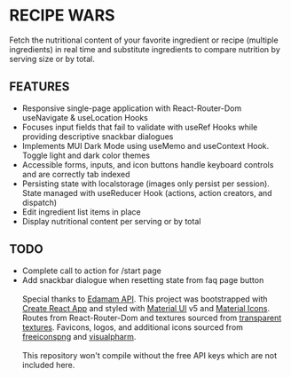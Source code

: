 # RECIPE WARS

Fetch the nutritional content of your favorite ingredient or recipe (multiple ingredients) in real time and substitute ingredients to compare nutrition by serving size or by total.

## FEATURES

- Responsive single-page application with React-Router-Dom useNavigate & useLocation Hooks
- Focuses input fields that fail to validate with useRef Hooks while providing descriptive snackbar dialogues
- Implements MUI Dark Mode using useMemo and useContext Hook. Toggle light and dark color themes
- Accessible forms, inputs, and icon buttons handle keyboard controls and are correctly tab indexed
- Persisting state with localstorage (images only persist per session). State managed with useReducer Hook (actions, action creators, and dispatch)
- Edit ingredient list items in place
- Display nutritional content per serving or by total

## TODO

- Complete call to action for /start page
- Add snackbar dialogue when resetting state from faq page button
  \
  \
  Special thanks to [Edamam API](https://developer.edamam.com/attribution). This project was bootstrapped with [Create React App](https://github.com/facebook/create-react-app) and styled with [Material UI](https://mui.com/) v5 and [Material Icons](https://mui.com/material-ui/material-icons/). Routes from React-Router-Dom and textures sourced from [transparent textures](https://www.transparenttextures.com/). Favicons, logos, and additional icons sourced from [freeiconspng](https://www.freeiconspng.com/) and [visualpharm](https://www.visualpharm.com/free-icons/). \
  \
  This repository won't compile without the free API keys which are not included here.
